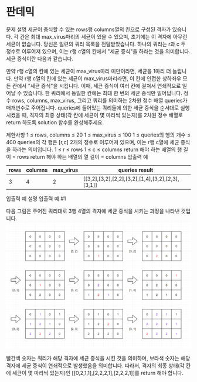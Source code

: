 # 판데믹
문제 설명
세균이 증식할 수 있는 rows행 columns열의 칸으로 구성된 격자가 있습니다. 각 칸은 최대 max_virus마리의 세균이 있을 수 있으며, 초기에는 이 격자에 아무런 세균이 없습니다. 당신은 일련의 쿼리 목록을 전달받았습니다. 하나의 쿼리는 r과 c 두 정수로 이루어져 있으며, 이는 r행 c열의 칸에서 "세균 증식"을 하라는 것을 의미합니다. 세균 증식이란 다음과 같습니다.

만약 r행 c열의 칸에 있는 세균이 max_virus마리 미만이라면, 세균을 1마리 더 늘립니다.
만약 r행 c열의 칸에 있는 세균이 max_virus마리라면, 이 칸에 인접한 상하좌우 모든 칸에서 "세균 증식"을 시킵니다. 이때,
세균 증식이 여러 칸에 걸쳐서 연쇄적으로 일어날 수 있습니다.
한 쿼리에서 동일한 칸에는 최대 한 번의 세균 증식만 일어납니다.
정수 rows, columns, max_virus, 그리고 쿼리를 의미하는 2차원 정수 배열 queries가 매개변수로 주어집니다. queries에 들어있는 쿼리들에 의한 세균 증식을 순서대로 실행시켰을 때, 격자의 최종 상태(각 칸에 세균이 몇 마리씩 있는지)를 2차원 정수 배열로 return 하도록 solution 함수를 완성해주세요.

제한사항
1 ≤ rows, columns ≤ 20
1 ≤ max_virus ≤ 100
1 ≤ queries의 행의 개수 ≤ 400
queries의 각 행은 [r,c] 2개의 정수로 이루어져 있으며, 이는 r행 c열에 세균 증식을 하라는 의미입니다.
1 ≤ r ≤ rows
1 ≤ c ≤ columns
return 해야 하는 배열의 행 길이 = rows
return 해야 하는 배열의 열 길이 = columns
입출력 예

|rows|columns|max_virus|queries	result|
|------|---|---|---|
|3|4|2|[[3,2],[3,2],[2,2],[3,2],[1,4],[3,2],[2,3],[3,1]]|[[0,2,1,1],[2,2,2,1],[2,2,2,1]]|

입출력 예 설명
입출력 예 #1

다음 그림은 주어진 쿼리대로 3행 4열의 격자에 세균 증식을 시키는 과정을 나타낸 것입니다.
![img.png](img.png)

빨간색 숫자는 쿼리가 해당 격자에 세균 증식을 시킨 것을 의미하며, 보라색 숫자는 해당 격자에 세균 증식이 연쇄적으로 발생했음을 의미합니다.
따라서, 격자의 최종 상태(각 칸에 세균이 몇 마리씩 있는지)인 [[0,2,1,1],[2,2,2,1],[2,2,2,1]]를 return 해야 합니다.